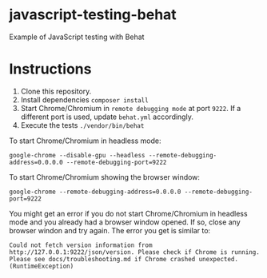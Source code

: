 # javascript-testing-behat
Example of JavaScript testing with Behat

# Instructions

1. Clone this repository.
2. Install dependencies `composer install`
3. Start Chrome/Chromium in `remote debugging mode` at port `9222`. If a different port is used, update `behat.yml` accordingly.
4. Execute the tests `./vendor/bin/behat`

To start Chrome/Chromium in headless mode:

`google-chrome --disable-gpu --headless --remote-debugging-address=0.0.0.0 --remote-debugging-port=9222`

To start Chrome/Chromium showing the browser window:

`google-chrome --remote-debugging-address=0.0.0.0 --remote-debugging-port=9222`

You might get an error if you do not start Chrome/Chromium in headless mode and you already had a browser window opened. If so, close any browser windon and try again. The error you get is similar to:

`Could not fetch version information from http://127.0.0.1:9222/json/version. Please check if Chrome is running. Please see docs/troubleshooting.md if Chrome crashed unexpected. (RuntimeException)`
